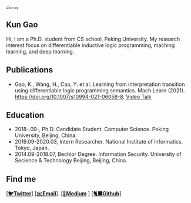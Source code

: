 <img src="https://s2.loli.net/2021/12/05/5QvnAriPUWblG9S.jpg" alt="kun.jpg" style="zoom:50%;" />

## Kun Gao

Hi, I am a Ph.D. student from CS school, Peking University. My research interest focus on differentiable inductive logic programming, maching learning, and deep learning.



## Publications

- Gao, K., Wang, H., Cao, Y. et al. Learning from interpretation transition using differentiable logic programming semantics. Mach Learn (2021). https://doi.org/10.1007/s10994-021-06058-8.  [Video Talk](https://www.youtube.com/watch?v=M_65WZBkLAQ&t=89s)

## Education

- 2018-.09-, Ph.D. Candidate Student. Computer Science. Peking University, Beijing, China. 
- 2019.09-2020.03, Intern Researcher. National Institute of Informatics. Tokyo, Japan.
- 2014.09-2018.07, Bechlor Degree. Information Security. University of Secience & Technology Beijing, Beijing, China. 

## Find me

[**[🐦Twitter](https://twitter.com/kwin_gao)**]   [**[✉️Email](mailto:kungao@pku.edu.cn)**].  [[**📎Medium**](https://kwinhoney.medium.com) ]  [**[🐈‍⬛Github](https://github.com/kwinHoney)**]

